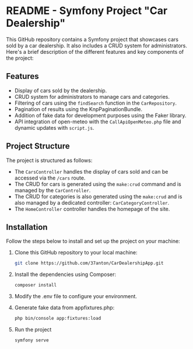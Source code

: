 # README - Symfony Project "Car Dealership"

This GitHub repository contains a Symfony project that showcases cars sold by a car dealership. It also includes a CRUD system for administrators. Here's a brief description of the different features and key components of the project:

## Features

- Display of cars sold by the dealership.
- CRUD system for administrators to manage cars and categories.
- Filtering of cars using the `findSearch` function in the `CarRepository`.
- Pagination of results using the KnpPaginationBundle.
- Addition of fake data for development purposes using the Faker library.
- API integration of open-meteo with the `CallApiOpenMeteo.php` file and dynamic updates with `script.js`.

## Project Structure

The project is structured as follows:

- The `CarsController` handles the display of cars sold and can be accessed via the `/cars` route.
- The CRUD for cars is generated using the `make:crud` command and is managed by the `CarController`.
- The CRUD for categories is also generated using the `make:crud` and is also managed by a dedicated controller: `CarCategoryController`.
- The `HomeController` controller handles the homepage of the site.

## Installation

Follow the steps below to install and set up the project on your machine:

1. Clone this GitHub repository to your local machine:

   ```bash
   git clone https://github.com/37anton/CarDealershipApp.git

2. Install the dependencies using Composer:

   ```bash
   composer install

3. Modify the .env file to configure your environment.

4. Generate fake data from appfixtures.php:

   ```bash
   php bin/console app:fixtures:load

5. Run the project

   ```bash
   symfony serve
